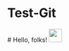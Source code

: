 # Test-Git
\# Hello, folks! <img src="https://raw.githubusercontent.com/Subramani/Subramani/master/wave.gif" width="30px">
